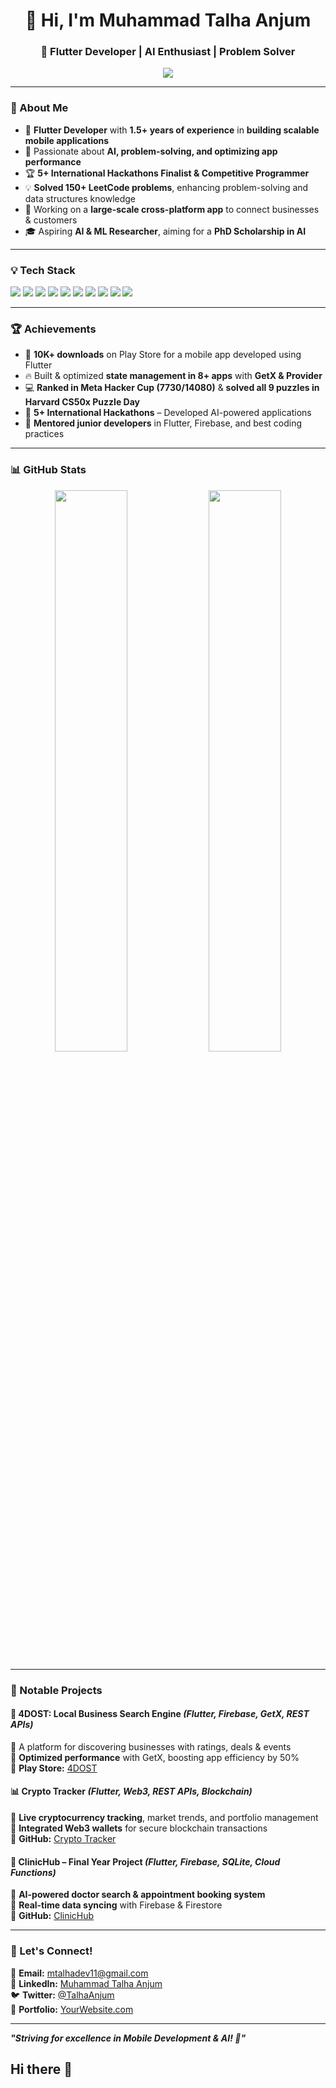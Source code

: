 <h1 align="center">👋 Hi, I'm Muhammad Talha Anjum</h1>
<h3 align="center">🚀 Flutter Developer | AI Enthusiast | Problem Solver</h3>

<p align="center">
  <img src="https://readme-typing-svg.herokuapp.com?font=Roboto&color=%2300ADB5&size=22&center=true&vCenter=true&width=500&lines=Mobile+App+Developer+%F0%9F%9A%80;AI+Engineer+%F0%9F%A7%A0;Firebase+Expert+%E2%9C%85;LeetCode+150%2B+Problems+Solved+%F0%9F%8E%93;CI%2FCD+Pipelines+%F0%9F%92%BB;Building+Scalable+Apps+%F0%9F%94%A7">
</p>

---

### 🔹 About Me
- 📱 **Flutter Developer** with **1.5+ years of experience** in **building scalable mobile applications**
- 🎯 Passionate about **AI, problem-solving, and optimizing app performance**
- 🏆 **5+ International Hackathons Finalist & Competitive Programmer**
- 💡 **Solved 150+ LeetCode problems**, enhancing problem-solving and data structures knowledge
- 🚀 Working on a **large-scale cross-platform app** to connect businesses & customers
- 🎓 Aspiring **AI & ML Researcher**, aiming for a **PhD Scholarship in AI**

---

### 💡 Tech Stack
<p align="left">
  <img src="https://img.shields.io/badge/Flutter-02569B?style=for-the-badge&logo=flutter&logoColor=white">
  <img src="https://img.shields.io/badge/Dart-0175C2?style=for-the-badge&logo=dart&logoColor=white">
  <img src="https://img.shields.io/badge/Firebase-FFCA28?style=for-the-badge&logo=firebase&logoColor=black">
  <img src="https://img.shields.io/badge/REST%20API-02569B?style=for-the-badge&logo=api&logoColor=white">
  <img src="https://img.shields.io/badge/GraphQL-E10098?style=for-the-badge&logo=graphql&logoColor=white">
  <img src="https://img.shields.io/badge/WebSockets-0A66C2?style=for-the-badge&logo=websocket&logoColor=white">
  <img src="https://img.shields.io/badge/SQLite-003B57?style=for-the-badge&logo=sqlite&logoColor=white">
  <img src="https://img.shields.io/badge/TensorFlow-FF6F00?style=for-the-badge&logo=tensorflow&logoColor=white">
  <img src="https://img.shields.io/badge/CI%2FCD-2C2255?style=for-the-badge&logo=githubactions&logoColor=white">
  <img src="https://img.shields.io/badge/GitHub-181717?style=for-the-badge&logo=github&logoColor=white">
</p>

---

### 🏆 Achievements
- 🥇 **10K+ downloads** on Play Store for a mobile app developed using Flutter
- 🔥 Built & optimized **state management in 8+ apps** with **GetX & Provider**
- 💻 **Ranked in Meta Hacker Cup (7730/14080)** & **solved all 9 puzzles in Harvard CS50x Puzzle Day**
- 🚀 **5+ International Hackathons** – Developed AI-powered applications
- 🏅 **Mentored junior developers** in Flutter, Firebase, and best coding practices

---

### 📊 GitHub Stats
<p align="center">
  <img src="https://github-readme-streak-stats.herokuapp.com?user=Muhammadtalha54&theme=react&hide_border=true" width="48%">
  <img src="https://github-readme-stats.vercel.app/api?username=Muhammadtalha54&show_icons=true&theme=react&hide_border=true" width="48%">
</p>

---

### 🚀 Notable Projects
#### 📱 **4DOST: Local Business Search Engine** *(Flutter, Firebase, GetX, REST APIs)*
🔹 A platform for discovering businesses with ratings, deals & events  
🔹 **Optimized performance** with GetX, boosting app efficiency by 50%  
🔹 **Play Store:** [4DOST](https://play.google.com/store/apps/details?id=com.msr.dost)  

#### 📊 **Crypto Tracker** *(Flutter, Web3, REST APIs, Blockchain)*
🔹 **Live cryptocurrency tracking**, market trends, and portfolio management  
🔹 **Integrated Web3 wallets** for secure blockchain transactions  
🔹 **GitHub:** [Crypto Tracker](https://github.com/Muhammadtalha54/Crypto_Tracker-Mobile-Application-Using-Flutter-and-Rest-Api)  

#### 🏥 **ClinicHub – Final Year Project** *(Flutter, Firebase, SQLite, Cloud Functions)*
🔹 **AI-powered doctor search & appointment booking system**  
🔹 **Real-time data syncing** with Firebase & Firestore  
🔹 **GitHub:** [ClinicHub](https://github.com/Muhammadtalha54/Clinic_Hub_app)  

---

### 🎯 Let's Connect!
📧 **Email:** mtalhadev11@gmail.com  
💼 **LinkedIn:** [Muhammad Talha Anjum](https://www.linkedin.com/in/muhammad-talha-anjum-4b97b6238/)  
🐦 **Twitter:** [@TalhaAnjum](https://twitter.com/)  
🚀 **Portfolio:** [YourWebsite.com](https://yourportfolio.com)  

---

**_"Striving for excellence in Mobile Development & AI! 🚀"_**
## Hi there 👋

<!--
**Muhammadtalha54/Muhammadtalha54** is a ✨ _special_ ✨ repository because its `README.md` (this file) appears on your GitHub profile.

Here are some ideas to get you started:

- 🔭 I’m currently working on ...
- 🌱 I’m currently learning ...
- 👯 I’m looking to collaborate on ...
- 🤔 I’m looking for help with ...
- 💬 Ask me about ...
- 📫 How to reach me: ...
- 😄 Pronouns: ...
- ⚡ Fun fact: ...
-->
